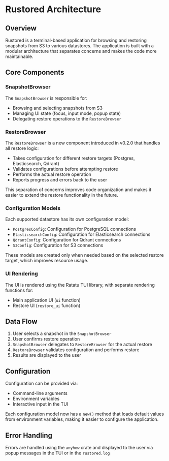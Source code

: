 # Rustored Architecture

## Overview

Rustored is a terminal-based application for browsing and restoring snapshots from S3 to various datastores. The application is built with a modular architecture that separates concerns and makes the code more maintainable.

## Core Components

### SnapshotBrowser

The `SnapshotBrowser` is responsible for:

- Browsing and selecting snapshots from S3
- Managing UI state (focus, input mode, popup state)
- Delegating restore operations to the `RestoreBrowser`

### RestoreBrowser

The `RestoreBrowser` is a new component introduced in v0.2.0 that handles all restore logic:

- Takes configuration for different restore targets (Postgres, Elasticsearch, Qdrant)
- Validates configurations before attempting restore
- Performs the actual restore operation
- Reports progress and errors back to the user

This separation of concerns improves code organization and makes it easier to extend the restore functionality in the future.

### Configuration Models

Each supported datastore has its own configuration model:

- `PostgresConfig`: Configuration for PostgreSQL connections
- `ElasticsearchConfig`: Configuration for Elasticsearch connections
- `QdrantConfig`: Configuration for Qdrant connections
- `S3Config`: Configuration for S3 connections

These models are created only when needed based on the selected restore target, which improves resource usage.

### UI Rendering

The UI is rendered using the Ratatu TUI library, with separate rendering functions for:

- Main application UI (`ui` function)
- Restore UI (`restore_ui` function)

## Data Flow

1. User selects a snapshot in the `SnapshotBrowser`
2. User confirms restore operation
3. `SnapshotBrowser` delegates to `RestoreBrowser` for the actual restore
4. `RestoreBrowser` validates configuration and performs restore
5. Results are displayed to the user

## Configuration

Configuration can be provided via:

- Command-line arguments
- Environment variables
- Interactive input in the TUI

Each configuration model now has a `new()` method that loads default values from environment variables, making it easier to configure the application.

## Error Handling

Errors are handled using the `anyhow` crate and displayed to the user via popup messages in the TUI or in the `rustored.log`
